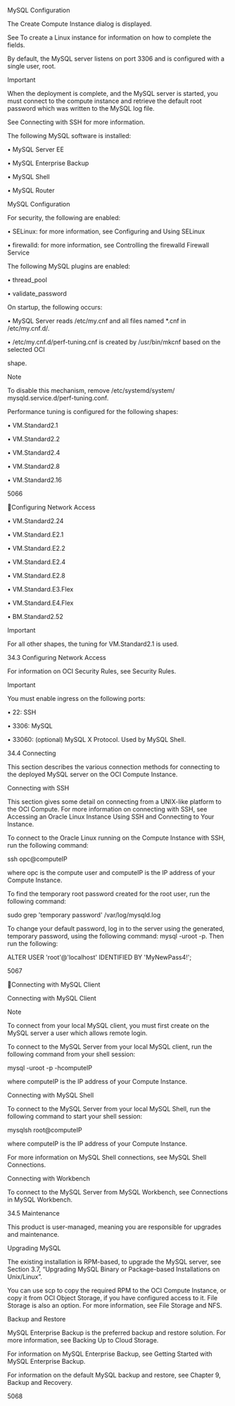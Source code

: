 MySQL Configuration

The Create Compute Instance dialog is displayed.

See To create a Linux instance for information on how to complete the fields.

By default, the MySQL server listens on port 3306 and is configured with a single user, root.

Important

When the deployment is complete, and the MySQL server is started, you must
connect to the compute instance and retrieve the default root password which
was written to the MySQL log file.

See Connecting with SSH for more information.

The following MySQL software is installed:

• MySQL Server EE

• MySQL Enterprise Backup

• MySQL Shell

• MySQL Router

MySQL Configuration

For security, the following are enabled:

• SELinux: for more information, see Configuring and Using SELinux

• firewalld: for more information, see Controlling the firewalld Firewall Service

The following MySQL plugins are enabled:

• thread_pool

• validate_password

On startup, the following occurs:

• MySQL Server reads /etc/my.cnf and all files named *.cnf in /etc/my.cnf.d/.

• /etc/my.cnf.d/perf-tuning.cnf is created by /usr/bin/mkcnf based on the selected OCI

shape.

Note

To disable this mechanism, remove /etc/systemd/system/
mysqld.service.d/perf-tuning.conf.

Performance tuning is configured for the following shapes:

• VM.Standard2.1

• VM.Standard2.2

• VM.Standard2.4

• VM.Standard2.8

• VM.Standard2.16

5066

Configuring Network Access

• VM.Standard2.24

• VM.Standard.E2.1

• VM.Standard.E2.2

• VM.Standard.E2.4

• VM.Standard.E2.8

• VM.Standard.E3.Flex

• VM.Standard.E4.Flex

• BM.Standard2.52

Important

For all other shapes, the tuning for VM.Standard2.1 is used.

34.3 Configuring Network Access

For information on OCI Security Rules, see Security Rules.

Important

You must enable ingress on the following ports:

• 22: SSH

• 3306: MySQL

• 33060: (optional) MySQL X Protocol. Used by MySQL Shell.

34.4 Connecting

This section describes the various connection methods for connecting to the deployed MySQL server
on the OCI Compute Instance.

Connecting with SSH

This section gives some detail on connecting from a UNIX-like platform to the OCI Compute. For
more information on connecting with SSH, see Accessing an Oracle Linux Instance Using SSH and
Connecting to Your Instance.

To connect to the Oracle Linux running on the Compute Instance with SSH, run the following
command:

ssh opc@computeIP

where opc is the compute user and computeIP is the IP address of your Compute Instance.

To find the temporary root password created for the root user, run the following command:

sudo grep 'temporary password' /var/log/mysqld.log

To change your default password, log in to the server using the generated, temporary password, using
the following command: mysql -uroot -p. Then run the following:

ALTER USER 'root'@'localhost' IDENTIFIED BY 'MyNewPass4!';

5067

Connecting with MySQL Client

Connecting with MySQL Client

Note

To connect from your local MySQL client, you must first create on the MySQL
server a user which allows remote login.

To connect to the MySQL Server from your local MySQL client, run the following command from your
shell session:

mysql -uroot -p -hcomputeIP

where computeIP is the IP address of your Compute Instance.

Connecting with MySQL Shell

To connect to the MySQL Server from your local MySQL Shell, run the following command to start your
shell session:

mysqlsh root@computeIP

where computeIP is the IP address of your Compute Instance.

For more information on MySQL Shell connections, see MySQL Shell Connections.

Connecting with Workbench

To connect to the MySQL Server from MySQL Workbench, see Connections in MySQL Workbench.

34.5 Maintenance

This product is user-managed, meaning you are responsible for upgrades and maintenance.

Upgrading MySQL

The existing installation is RPM-based, to upgrade the MySQL server, see Section 3.7, “Upgrading
MySQL Binary or Package-based Installations on Unix/Linux”.

You can use scp to copy the required RPM to the OCI Compute Instance, or copy it from OCI Object
Storage, if you have configured access to it. File Storage is also an option. For more information, see
File Storage and NFS.

Backup and Restore

MySQL Enterprise Backup is the preferred backup and restore solution. For more information, see
Backing Up to Cloud Storage.

For information on MySQL Enterprise Backup, see Getting Started with MySQL Enterprise Backup.

For information on the default MySQL backup and restore, see Chapter 9, Backup and Recovery.

5068

